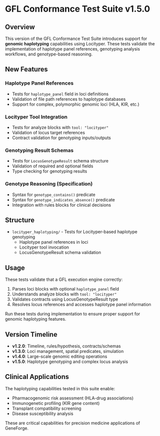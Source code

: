 # GFL Conformance Test Suite v1.5.0

## Overview

This version of the GFL Conformance Test Suite introduces support for **genomic haplotyping** capabilities using Locityper. These tests validate the implementation of haplotype panel references, genotyping analysis workflows, and genotype-based reasoning.

## New Features

### Haplotype Panel References
- Tests for `haplotype_panel` field in loci definitions
- Validation of file path references to haplotype databases
- Support for complex, polymorphic genomic loci (HLA, KIR, etc.)

### Locityper Tool Integration  
- Tests for analyze blocks with `tool: "locityper"`
- Validation of locus target references
- Contract validation for genotyping inputs/outputs

### Genotyping Result Schemas
- Tests for `LocusGenotypeResult` schema structure
- Validation of required and optional fields
- Type checking for genotyping results

### Genotype Reasoning (Specification)
- Syntax for `genotype_contains()` predicate
- Syntax for `genotype_indicates_absence()` predicate
- Integration with rules blocks for clinical decisions

## Structure

- `locityper_haplotyping/` - Tests for Locityper-based haplotype genotyping
  - Haplotype panel references in loci
  - Locityper tool invocation
  - LocusGenotypeResult schema validation

## Usage

These tests validate that a GFL execution engine correctly:
1. Parses loci blocks with optional `haplotype_panel` field
2. Understands analyze blocks with `tool: "locityper"`
3. Validates contracts using LocusGenotypeResult type
4. Resolves locus references and accesses haplotype panel information

Run these tests during implementation to ensure proper support for genomic haplotyping features.

## Version Timeline

- **v1.2.0**: Timeline, rules/hypothesis, contracts/schemas
- **v1.3.0**: Loci management, spatial predicates, simulation
- **v1.4.0**: Large-scale genomic editing operations
- **v1.5.0**: Haplotype genotyping and complex locus analysis

## Clinical Applications

The haplotyping capabilities tested in this suite enable:
- Pharmacogenomic risk assessment (HLA-drug associations)
- Immunogenetic profiling (KIR gene content)
- Transplant compatibility screening
- Disease susceptibility analysis

These are critical capabilities for precision medicine applications of GeneForge.

